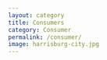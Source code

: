 ```yaml
---
layout: category
title: Consumers
category: Consumer
permalink: /consumer/
image: harrisburg-city.jpg
---
```

